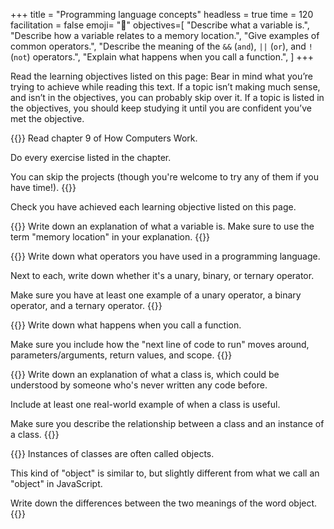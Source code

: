 +++
title = "Programming language concepts"
headless = true
time = 120
facilitation = false
emoji= "📖"
objectives=[
    "Describe what a variable is.",
    "Describe how a variable relates to a memory location.",
    "Give examples of common operators.",
    "Describe the meaning of the `&&` (`and`), `||` (`or`), and `!` (`not`) operators.",
    "Explain what happens when you call a function.",
]
+++

Read the learning objectives listed on this page: Bear in mind what you’re trying to achieve while reading this text. If a topic isn’t making much sense, and isn’t in the objectives, you can probably skip over it. If a topic is listed in the objectives, you should keep studying it until you are confident you’ve met the objective.

{{<note type="Reading">}}
Read chapter 9 of How Computers Work.

Do every exercise listed in the chapter.

You can skip the projects (though you're welcome to try any of them if you have time!).
{{</note>}}

Check you have achieved each learning objective listed on this page.

{{<note type="Exercise">}}
Write down an explanation of what a variable is. Make sure to use the term "memory location" in your explanation.
{{</note>}}

{{<note type="Exercise">}}
Write down what operators you have used in a programming language.

Next to each, write down whether it's a unary, binary, or ternary operator.

Make sure you have at least one example of a unary operator, a binary operator, and a ternary operator.
{{</note>}}

{{<note type="Exercise">}}
Write down what happens when you call a function.

Make sure you include how the "next line of code to run" moves around, parameters/arguments, return values, and scope.
{{</note>}}

{{<note type="Exercise">}}
Write down an explanation of what a class is, which could be understood by someone who's never written any code before.

Include at least one real-world example of when a class is useful.

Make sure you describe the relationship between a class and an instance of a class.
{{</note>}}

{{<note type="Exercise">}}
Instances of classes are often called objects.

This kind of "object" is similar to, but slightly different from what we call an "object" in JavaScript.

Write down the differences between the two meanings of the word object.
{{</note>}}
